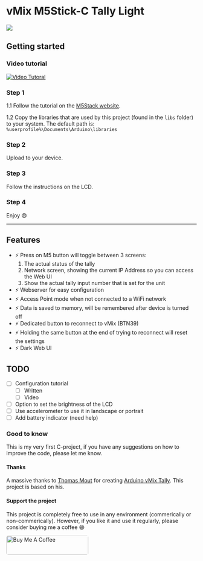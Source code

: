 # vMix M5Stick-C Tally Light

![](working-example.gif)

## Getting started

### Video tutorial
[![Video Tutoral](http://img.youtube.com/vi/uB_OkMGLoto/0.jpg)](http://www.youtube.com/watch?v=uB_OkMGLoto "How to update the firmware of the M5Stick C to the Tally Light project")

### Step 1
1.1  Follow the tutorial on the [M5Stack website](https://docs.m5stack.com/#/en/arduino/arduino_development).

1.2  Copy the libraries that are used by this project (found in the `libs` folder) to your system. The default path is: `%userprofile%\Documents\Arduino\libraries`

### Step 2
Upload to your device.

### Step 3
Follow the instructions on the LCD.

### Step 4
Enjoy 😄

---
## Features
* ⚡  Press on M5 button will toggle between 3 screens:
	1. The actual status of the tally
	2. Network screen, showing the current IP Address so you can access the Web UI
	3. Show the actual tally input number that is set for the unit
* ⚡  Webserver for easy configuration
* ⚡  Access Point mode when not connected to a WiFi network
* ⚡  Data is saved to memory, will be remembered after device is turned off
* ⚡  Dedicated button to reconnect to vMix (BTN39)
* ⚡  Holding the same button at the end of trying to reconnect will reset the settings
* ⚡  Dark Web UI

## TODO
* [ ]  Configuration tutorial
	* [ ] Written
	* [ ] Video
* [ ]  Option to set the brightness of the LCD
* [ ]  Use accelerometer to use it in landscape or portrait
* [ ]  Add battery indicator (need help)

### Good to know
This is my very first C-project, if you have any suggestions on how to improve the code, please let me know.

#### Thanks
A massive thanks to [Thomas Mout](https://github.com/ThomasMout) for creating [Arduino vMix Tally](https://github.com/ThomasMout/Arduino-vMix-tally). This project is based on his.

#### Support the project
This project is completely free to use in any environment (commerically or non-commerically). However, if you like it and use it regularly, please consider buying me a coffee 😄

<a href="https://www.buymeacoffee.com/guidovisser" target="_blank"><img src="https://cdn.buymeacoffee.com/buttons/default-orange.png" width="217" height="51" alt="Buy Me A Coffee" style="border-radius: 5px" ></a>
